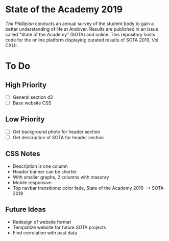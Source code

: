 # State of the Academy 2019

*The Phillipian* conducts an annual survey of the student body to gain a better understanding of life at Andover. Results are published in an issue called "State of the Academy” (SOTA) and online. This repository hosts code for the online platform displaying curated results of SOTA 2019, Vol. CXLII.

# To Do

## High Priority
- [ ] General section d3
- [ ] Base website CSS

## Low Priority
- [ ] Get background photo for header section
- [ ] Get description of SOTA for header section

## CSS Notes
- Description is one column
- Header banner can be shorter
- With smaller graphs, 2 columns with masonry
- Mobile responsive
- Top navbar transitions: color fade, State of the Academy 2019 --> SOTA 2019

## Future Ideas
- Redesign of website format
- Templatize website for future SOTA projects
- Find correlation with past data
